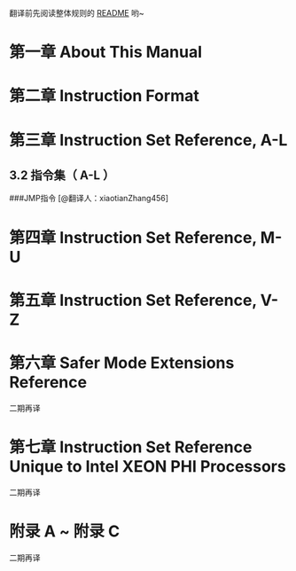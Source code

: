 翻译前先阅读整体规则的 [README](https://github.com/sunym1993/flash-linux0.11-talk/blob/main/Intel%20%E6%89%8B%E5%86%8C%E4%B8%AD%E6%96%87%E7%89%88/README.md) 哟~

# 第一章 About This Manual

# 第二章 Instruction Format

# 第三章 Instruction Set Reference, A-L

## 3.2 指令集（ A-L ）
###JMP指令
[@翻译人：xiaotianZhang456] 

# 第四章 Instruction Set Reference, M-U

# 第五章 Instruction Set Reference, V-Z

# 第六章 Safer Mode Extensions Reference

二期再译

# 第七章 Instruction Set Reference Unique to Intel XEON PHI Processors

二期再译

# 附录 A ~ 附录 C

二期再译

